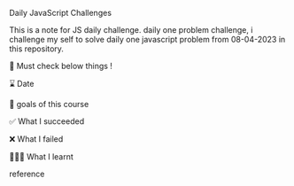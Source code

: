 Daily JavaScript Challenges


This is a note for JS daily challenge.
daily one problem challenge,
i challenge my self to solve daily one javascript problem from 08-04-2023 in this repository.


🍏 Must check below things !


 ⌛️ Date
   
 💙 goals of this course
 
 ✅ What I succeeded
 
 ❌ What I failed
 
 👩🏻‍💻 What I learnt
 
  reference
